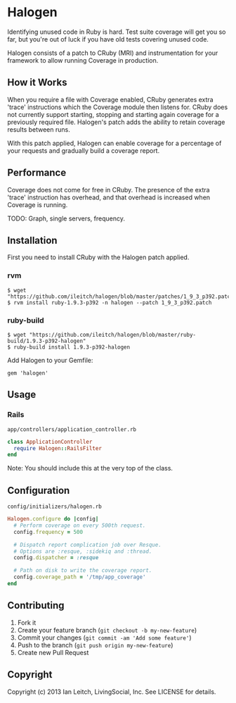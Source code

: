 # Halogen

Identifying unused code in Ruby is hard. Test suite coverage will get you so far,
but you're out of luck if you have old tests covering unused code.

Halogen consists of a patch to CRuby (MRI) and instrumentation for your framework to
allow running Coverage in production.

## How it Works

When you require a file with Coverage enabled, CRuby generates extra 'trace'
instructions which the Coverage module then listens for. CRuby does not currently
support starting, stopping and starting again coverage for a previously required
file. Halogen's patch adds the ability to retain coverage results between runs.

With this patch applied, Halogen can enable coverage for a percentage
of your requests and gradually build a coverage report.

## Performance

Coverage does not come for free in CRuby. The presence of the extra 'trace'
instruction has overhead, and that overhead is increased when Coverage is running.

TODO: Graph, single servers, frequency.

## Installation

First you need to install CRuby with the Halogen patch applied.

### rvm

```
$ wget "https://github.com/ileitch/halogen/blob/master/patches/1_9_3_p392.patch"
$ rvm install ruby-1.9.3-p392 -n halogen --patch 1_9_3_p392.patch
```

### ruby-build

```
$ wget "https://github.com/ileitch/halogen/blob/master/ruby-build/1.9.3-p392-halogen"
$ ruby-build install 1.9.3-p392-halogen
```

Add Halogen to your Gemfile:

    gem 'halogen'

## Usage

### Rails

`app/controllers/application_controller.rb`

```ruby
class ApplicationController
  require Halogen::RailsFilter
end
```

Note: You should include this at the very top of the class.

## Configuration

`config/initializers/halogen.rb`

```ruby
Halogen.configure do |config|
  # Perform coverage on every 500th request.
  config.frequency = 500

  # Dispatch report complication job over Resque.
  # Options are :resque, :sidekiq and :thread.
  config.dispatcher = :resque

  # Path on disk to write the coverage report.
  config.coverage_path = '/tmp/app_coverage'
end
```

## Contributing

1. Fork it
2. Create your feature branch (`git checkout -b my-new-feature`)
3. Commit your changes (`git commit -am 'Add some feature'`)
4. Push to the branch (`git push origin my-new-feature`)
5. Create new Pull Request

## Copyright

Copyright (c) 2013 Ian Leitch, LivingSocial, Inc. See LICENSE for details.
